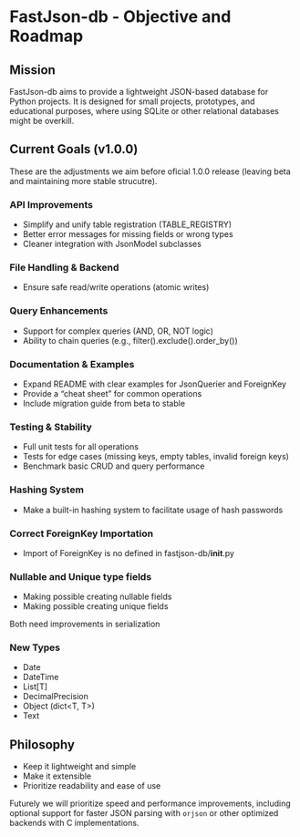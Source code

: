 # FastJson-db - Objective and Roadmap #

## Mission ##

FastJson-db aims to provide a lightweight JSON-based database for Python projects. It is designed for small projects, prototypes, and educational purposes, where using SQLite or other relational databases might be overkill.

## Current Goals (v1.0.0) ##

These are the adjustments we aim before oficial 1.0.0 release (leaving beta and maintaining more stable strucutre).

### API Improvements ###

- Simplify and unify table registration (TABLE_REGISTRY)
- Better error messages for missing fields or wrong types
- Cleaner integration with JsonModel subclasses

### File Handling & Backend ###

- Ensure safe read/write operations (atomic writes)

### Query Enhancements ###

- Support for complex queries (AND, OR, NOT logic)
- Ability to chain queries (e.g., filter().exclude().order_by())

### Documentation & Examples ###

- Expand README with clear examples for JsonQuerier and ForeignKey
- Provide a “cheat sheet” for common operations
- Include migration guide from beta to stable

### Testing & Stability ###

- Full unit tests for all operations
- Tests for edge cases (missing keys, empty tables, invalid foreign keys)
- Benchmark basic CRUD and query performance

### Hashing System ###

- Make a built-in hashing system to facilitate usage of hash passwords

### Correct ForeignKey Importation ###

- Import of ForeignKey is no defined in fastjson-db/__init__.py

### Nullable and Unique type fields ###

- Making possible creating nullable fields
- Making possible creating unique fields

Both need improvements in serialization

### New Types ###

- Date
- DateTime
- List[T]
- DecimalPrecision
- Object (dict<T, T>)
- Text

## Philosophy ##

- Keep it lightweight and simple
- Make it extensible
- Prioritize readability and ease of use

Futurely we will prioritize speed and performance improvements, including optional support for faster JSON parsing with `orjson` or other optimized backends with C implementations.

